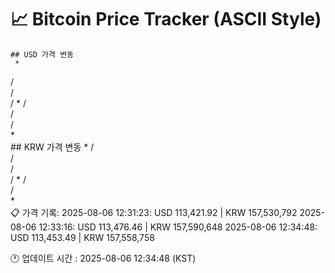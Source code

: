 # 📈 Bitcoin Price Tracker (ASCII Style)
    ## USD 가격 변동 
     * 
/  
/  
/ *
/  
/  
/  
*  
    ## KRW 가격 변동
     * 
/  
/  
/  
/ *
/  
/  
*  
    📋 가격 기록:
    2025-08-06 12:31:23: USD 113,421.92 | KRW 157,530,792
2025-08-06 12:33:16: USD 113,476.46 | KRW 157,590,648
2025-08-06 12:34:48: USD 113,453.49 | KRW 157,558,758
    
🕐 업데이트 시간 : 2025-08-06 12:34:48 (KST)
